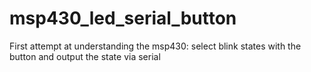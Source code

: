 msp430_led_serial_button
========================

First attempt at understanding the msp430: select blink states with the button and output the state via serial
